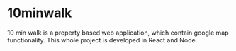 # 10minwalk
10 min walk is a property based web application, which contain google map functionality. This whole project is developed in React and Node.
